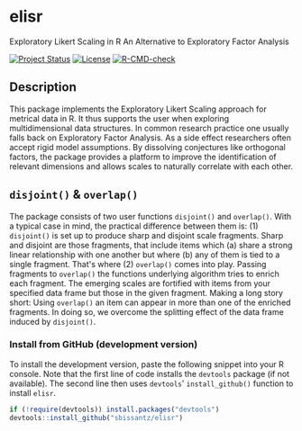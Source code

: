 # elisr

Exploratory Likert Scaling in R An Alternative to Exploratory Factor Analysis

<!-- badges: start -->
[![Project Status](https://www.repostatus.org/badges/latest/active.svg)](https://www.repostatus.org/#active)
[![License](https://img.shields.io/badge/license-GPL--3-blue.svg)](https://www.gnu.org/licenses/gpl-3.0)
[![R-CMD-check](https://github.com/sbissantz/elisr/workflows/R-CMD-check/badge.svg)](https://github.com/sbissantz/elisr/actions)
<!-- badges: end -->

## Description

This package implements the Exploratory Likert Scaling approach for metrical
data in R. It thus supports the user when exploring multidimensional data
structures. In common research practice one usually falls back on Exploratory
Factor Analysis. As a side effect researchers often accept rigid model
assumptions. By dissolving conjectures like orthogonal factors, the package
provides a platform to improve the identification of relevant dimensions and
allows scales to naturally correlate with each other.
 
## `disjoint()` &  `overlap()`

The package consists of two user functions `disjoint()` and
`overlap()`. With a typical case in mind, the practical difference between them
is: (1) `disjoint()` is set up to produce sharp and disjoint scale fragments.
Sharp and disjoint are those fragments, that include items which (a) share a
strong linear relationship with one another but where (b) any of them is tied to
a single fragment. That's where (2) `overlap()` comes into play. Passing
fragments to `overlap()` the functions underlying algorithm tries to enrich each
fragment. The emerging scales are fortified with items from your specified data
frame but those in the given fragment. Making a long story short: Using
`overlap()` an item can appear in more than one of the enriched fragments. In
doing so, we overcome the splitting effect of the data frame induced by
`disjoint()`. 

### Install from GitHub (development version)

To install the development version, paste the following snippet into your R
console. Note that the first line of code installs the ``devtools`` package (if
not available). The second line then uses ``devtools``' ``install_github()``
function to install ``elisr``.

```r
if (!require(devtools)) install.packages("devtools") 
devtools::install_github("sbissantz/elisr")
```

